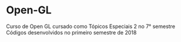 # Open-GL
Curso de Open GL cursado como Tópicos Especiais 2 no 7° semestre  
Códigos desenvolvidos no primeiro semestre de 2018
